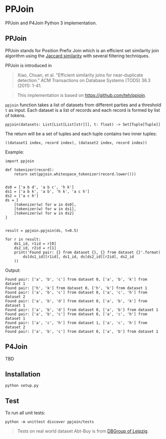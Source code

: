 # PPJoin

PPJoin and P4Join Python 3 implementation.

## PPJoin

PPJoin stands for Position Prefix Join which is an efficient set similarity join algorithm using the [Jaccard similarity](https://en.wikipedia.org/wiki/Jaccard_index) with several filtering techniques.


PPJoin is introduced in

> Xiao, Chuan, et al. "Efficient similarity joins for near-duplicate detection." ACM Transactions on Database Systems (TODS) 36.3 (2011): 1-41.

> This implementation is based on https://github.com/teh/ppjoin.

`ppjoin` function takes a list of datasets from different parties and a threshold `t` as input. 
Each dataset is a list of records and each record is formed by list of tokens.

```
ppjoin(datasets: List[List[List[str]]], t: float) -> Set[Tuple[Tuple]]
```

The return will be a set of tuples and each tuple contains two inner tuples:

```
((dataset1 index, record index), (dataset2 index, record index))
```

Example:

```
import ppjoin

def tokenizer(record):
    return set(ppjoin.whitespace_tokenizer(record.lower()))


ds0 = ['a b d', 'a b c', 'h k']
ds1 = ['a b k', 'a b', 'h k', 'a c h']
ds2 = ['a c h']
ds = [
    [tokenizer(w) for w in ds0],
    [tokenizer(w) for w in ds1],
    [tokenizer(w) for w in ds2]
]


result = ppjoin.ppjoin(ds, t=0.5)

for r in result:
    ds1_id, r1id = r[0]
    ds2_id, r2id = r[1]
    print('Found pair: {} from dataset {}, {} from dataset {}'.format(
        ds[ds1_id][r1id], ds1_id, ds[ds2_id][r2id], ds2_id
    ))
```

Output:

```
Found pair: ['a', 'b', 'c'] from dataset 0, ['a', 'b', 'k'] from dataset 1
Found pair: ['h', 'k'] from dataset 0, ['h', 'k'] from dataset 1
Found pair: ['a', 'b', 'c'] from dataset 0, ['a', 'c', 'h'] from dataset 2
Found pair: ['a', 'b', 'd'] from dataset 0, ['a', 'b', 'k'] from dataset 1
Found pair: ['a', 'b', 'd'] from dataset 0, ['a', 'b'] from dataset 1
Found pair: ['a', 'b', 'c'] from dataset 0, ['a', 'c', 'h'] from dataset 1
Found pair: ['a', 'c', 'h'] from dataset 1, ['a', 'c', 'h'] from dataset 2
Found pair: ['a', 'b', 'c'] from dataset 0, ['a', 'b'] from dataset 1
```

## P4Join

TBD

## Installation

```
python setup.py
```

## Test

To run all unit tests:

```
python -m unittest discover ppjoin/tests
```

> Tests on real world dataset Abt-Buy is from [DBGroup of Leipzig](https://dbs.uni-leipzig.de/research/projects/object_matching/benchmark_datasets_for_entity_resolution).
